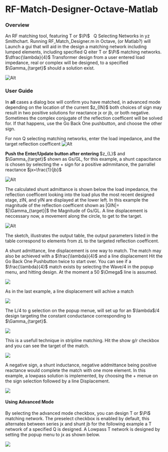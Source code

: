 # RF-Match-Designer-Octave-Matlab
### Overview
<p>
An RF matching tool, featuring T or $\Pi$ &nbsp;   Q Selecting Networks in yz Smithchart.  Running RF_Match_Designer.m in Octave, (or Matlab?) will Launch a gui that will aid in the design a matching network including lumped elements, including specified Q eiter T or $\Pi$ matching networks. $\dfrac{\lambda}{4}$ Transformer design from a user entered load impedance, real or complex will be designed, to a specified $\Gamma_{target}$ should a solution exist.  </p>

![Alt](https://github.com/john6h2/RF-Match-Designer-Octave/blob/main/Screenshot_20231012_005042.png)

### User Guide

<p> In <b>all</b> cases a dialog box will confirm you have matched, in advanced mode depending on the location of the current $z_{IN}$ both choices of sign may result in two positive solutions for reactance jx or jb, or both negative.  Sometimes the complex conjugate of the reflection coefficent will be solved for.  If that happens, use the Go Back One pushbutton, and choose the other sign.</p> 

For non Q selecting matching networks, enter the load impedance, and the target reflection coefficent
![Alt](https://github.com/john6h2/RF-Match-Designer-Octave/blob/main/Docs/images/nonadv1.png)
 <p> <b>Push the Enter/Update button after entering </b>$z_{L}$ and $\Gamma_{target}$   shown as Gs/GL, for this example, a shunt capacitance is chosen by selecting the + sign for a positive admmitance, the parrallel reactance $jx=\frac{1}{jb}$ </p>
 
![Alt](https://github.com/john6h2/RF-Match-Designer-Octave/blob/main/Docs/images/nonadv2.png)
<p>
The calculated shunt admittance is shown below the load impedance, the reflection coefficent looking into the load plus the most recent designed stage, zIN, and yIN are displayed at the lower left.  In this example the magnitude of the reflection coefficent shown as |GIN|=  $|\Gamma_{target}|$  the Magnitude of Gs/GL. 
A line displacement is neccessary now, a movement along the circle, to get to the target. </p>

![Alt](https://github.com/john6h2/RF-Match-Designer-Octave/blob/main/Docs/images/nonadv3.png)
<p>The sketch, illustrates the output table, the output parameters listed in the table correspond to elements from zL to the targeted reflection coefficent.</p>
<p> A shunt admittance, line displacement is one way to match.  The match may also be achieved with a $\frac{\lambda}{4}$ and a line displacement  Hit the Go Back One Pushbutton twice to start over.  You can see if a $\frac{\lambda}{4}$ match exists by selecting the Wave/4 in the popup menu, and hitting design.  At the moment a 50 $\Omega$ line is assumed. </p>  

![](https://github.com/john6h2/RF-Match-Designer-Octave/blob/main/Docs/images/nonadv4.png)

<p>As in the last example, a line displacement will achive a match</p>

![](https://github.com/john6h2/RF-Match-Designer-Octave/blob/main/Docs/images/nonadv5.png)

<p> The L/4 to g selection on the popup menue, will set up for an $\lambda$/4 design targeting the constant conductance corresponding to   $\Gamma_{target}$.     </p>

![](https://github.com/john6h2/RF-Match-Designer-Octave/blob/main/Docs/images/newL4match.png)

<p> This is a usefull technique in stripline matching.  Hit the show g/r checkbox and you can see the target of the match.  </p>

![](https://github.com/john6h2/RF-Match-Designer-Octave/blob/main/Docs/images/newL4_2.png)
<p> A negative sign, a shunt inductance, negative addmittance being positive reactance would complete the match with one more element.  In this example, a lowpass solution is implemented, by choosing the + menue on the sign selection followed by a line Displacement. </p>

![](https://github.com/john6h2/RF-Match-Designer-Octave/blob/main/Docs/images/newL4_4.png)

#### Using Advanced Mode
<p>
By selecting the advanced mode checkbox, you can design T or $\Pi$ matching network.  The preselect checkbox is enabled by default, this alternates between series jx and shunt jb for the following example a T network of a specified Q is designed.  A Lowpass T network is designed by setting the popup menu to jx as shown below. </p>

![](https://github.com/john6h2/RF-Match-Designer-Octave/blob/main/Docs/images/advT1.png)


